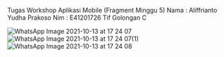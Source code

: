 Tugas Workshop Aplikasi Mobile (Fragment Minggu 5) Nama : Aliffrianto Yudha Prakoso Nim : E41201726 Tif Golongan C

![WhatsApp Image 2021-10-13 at 17 24 07](https://user-images.githubusercontent.com/80299181/137153572-3d81b32c-87f2-477a-95ea-2b22fc0fa866.jpeg)
![WhatsApp Image 2021-10-13 at 17 24 07(1)](https://user-images.githubusercontent.com/80299181/137153661-12b8b22e-f5d3-4091-935d-f195e1485a14.jpeg)
![WhatsApp Image 2021-10-13 at 17 24 08](https://user-images.githubusercontent.com/80299181/137153675-6c462a54-f21b-4f5b-b010-d0bf4b2a9985.jpeg)
